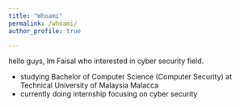 ```yaml
---
title: "Whoami"
permalink: /whoami/
author_profile: true

---
```


hello guys, Im Faisal who interested in cyber security field.  

- studying Bachelor of Computer Science (Computer Security) at Technical University of Malaysia Malacca
- currently doing internship focusing on cyber security
